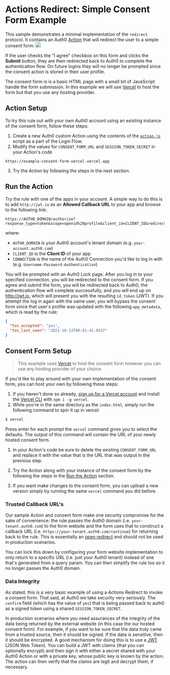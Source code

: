 # Actions Redirect: Simple Consent Form Example

This sample demonstrates a minimal implementation of the `redirect` protocol. It contains an Auth0 [Action](http://auth0.com/docs/actions) that will redirect the user to a simple consent form:
![](https://user-images.githubusercontent.com/351957/136874473-152e30a5-91b1-4e17-8a8a-9e6a76fd666e.png)

If the user checks the "I agree" checkbox on this form and clicks the **Submit** button, they are then redirected back to Auth0 to complete the authentication flow. On future logins they will no longer be prompted since the consent action is stored in their user profile.

The consent form is is a basic HTML page with a small bit of JavaScript handle the form submission. In this example we will use [Vercel](https://vercel.com/) to host the form but that you use any hosting provider. 

## Action Setup

To try this rule out with your own Auth0 account using an existing instance of the consent form, follow these steps:

1. Create a new Auth0 custom Action using the contents of the [`action.js`](action.js) script as a part of the Login Flow.
2. Modify the values for `CONSENT_FORM_URL` and `SESSION_TOKEN_SECRET` in your Action's code
```
https://example-consent-form-vercel.vercel.app
```

3. Try the Action by following the steps in the next section.

## Run the Action

Try the rule with one of the apps in your account. A simple way to do this is to add `http://jwt.io` as an **Allowed Callback URL** to your app and browse to the following link:  
```
https://AUTH0_DOMAIN/authorize?response_type=token&scope=openid%20profile&client_id=CLIENT_ID&redirect_uri=http://jwt.io&connection=CONNECTION
```

where:
* `AUTH0_DOMAIN` is your Auth0 account's tenant domain (e.g. `your-account.auth0.com`)
* `CLIENT_ID` is the **Client ID** of your app
* `CONNECTION` is the name of the Auth0 Connection you'd like to log in with (e.g. `Username-Password-Authentication`)

You will be prompted with an Auth0 Lock page. After you log in to your specified connection, you will be redirected to the consent form. If you agree and submit the form, you will be redirected back to Auth0, the authentication flow will complete successfully, and you will end up on http://jwt.io, which will present you with the resulting `id_token` (JWT). If you attempt the log in again with the same user, you will bypass the consent form since that user's profile was updated with the following `app_metadata`, which is read by the rule:

```json
{
  "tos_accepted": "yes",
  "tos_last_seen": "2021-10-12T00:01:41.693Z"
}
```

## Consent Form Setup

> This example uses [Vercel](https://vercel.com/) to host the consent form however you can use any hosting provider of your choice. 

If you'd like to play around with your own implementation of the consent form, you can host your own by following these steps:

1. If you haven't done so already, [sign up for a Vercel account](https://vercel.com/signup) and install the [Vercel CLI](https://github.com/vercel/vercel/tree/main/packages/cli) with `npm i -g vercel`. 
1. While you're in the same directory as the `index.html`, simply run the following command to spin it up in vercel:  
  ```bash
  $ vercel
  ```

Press enter for each prompt the `vercel` command gives you to select the defaults. The output of this command will contain the URL of your newly hosted consent form.

1. In your Action's code be sure to delete the existing `CONSENT_FORM_URL` and replace it with the value that is the URL that was output in the previous step.

1. Try the Action along with your instance of the consent form by the following the steps in the [Run the Action](#run-the-action) section.

1. If you want make changes to the consent form, you can upload a new version simply by running the same `vercel` command you did before.

### Trusted Callback URL's

Our sample Action and consent form make one security compromise for the sake of convenience: the rule passes the Auth0 domain (i.e. `your-tenant.auth0.com`) to the form website and the form uses that to construct a callback URL (i.e. `https://your-tenant.auth0.com/continue`) for returning back to the rule. This is essentially an [open redirect](https://www.owasp.org/index.php/Unvalidated_Redirects_and_Forwards_Cheat_Sheet) and should not be used in production scenarios.

You can lock this down by configuring your form website implementation to only return to a specific URL (i.e. just your Auth0 tenant) instead of one that's generated from a query param. You can then simplify the rule too so it no longer passes the Auth0 domain.

### Data Integrity

As stated, this is a very basic example of using a Actions Redirect to invoke a consent form. That said, at Auth0 we take security very seriously. The `confirm` field (which has the value of `yes`) that is being passed back to auth0 as a signed token using a shared `SESSION_TOKEN_SECRET`.

In production scenarios where you need assurances of the integrity of the data being returned by the external website (in this case the our hosted consent form). For example, if you want to be sure that the data truly came from a trusted source, then it should be signed. If the data is sensitive, then it should be encrypted. A good mechanism for doing this is to use a [JWT](http://jwt.io/) (JSON Web Token). You can build a JWT with claims (that you can optionally encrypt) and then sign it with either a secret shared with your Auth0 Action or with a private key, whose public key is known by the action. The action can then verify that the claims are legit and decrypt them, if necessary.
